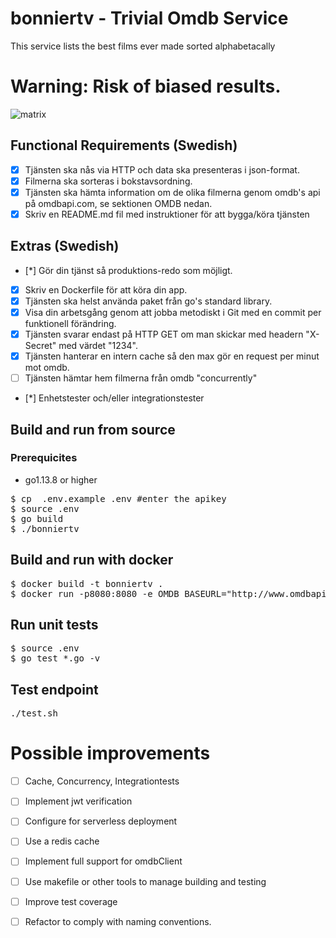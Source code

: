 # bonniertv - Trivial Omdb Service 
This service lists the best films ever made sorted alphabetacally

# Warning: Risk of biased results. 

![matrix](https://m.media-amazon.com/images/M/MV5BNzQzOTk3OTAtNDQ0Zi00ZTVkLWI0MTEtMDllZjNkYzNjNTc4L2ltYWdlXkEyXkFqcGdeQXVyNjU0OTQ0OTY@._V1_SX300.jpg)

## Functional Requirements (Swedish)
- [x] Tjänsten ska nås via HTTP och data ska presenteras i json-format.
- [x] Filmerna ska sorteras i bokstavsordning.
- [x] Tjänsten ska hämta information om de olika filmerna genom omdb's api på omdbapi.com, se sektionen
OMDB nedan.
- [x] Skriv en README.md fil med instruktioner för att bygga/köra tjänsten

## Extras (Swedish)
- [*] Gör din tjänst så produktions-redo som möjligt.
- [x] Skriv en Dockerfile för att köra din app.
- [x] Tjänsten ska helst använda paket från go's standard library.
- [x] Visa din arbetsgång genom att jobba metodiskt i Git med en commit per funktionell förändring.
- [x] Tjänsten svarar endast på HTTP GET om man skickar med headern "X-Secret" med värdet "1234".
- [x] Tjänsten hanterar en intern cache så den max gör en request per minut mot omdb.
- [ ] Tjänsten hämtar hem filmerna från omdb "concurrently"
- [*] Enhetstester och/eller integrationstester

## Build and run from source
### Prerequicites
  - go1.13.8 or higher
<pre>
$ cp  .env.example .env #enter the apikey
$ source .env
$ go build
$ ./bonniertv
</pre>

## Build and run with docker
<pre>
$ docker build -t bonniertv .
$ docker run -p8080:8080 -e OMDB_BASEURL="http://www.omdbapi.com/" -e OMDB_APIKEY="{api_key}" bonniertv 
</pre>

## Run unit tests
<pre>
$ source .env
$ go test *.go -v
</pre>

## Test endpoint
<pre>
./test.sh
</pre>


# Possible improvements
- [ ] Cache, Concurrency, Integrationtests
- [ ] Implement jwt verification
- [ ] Configure for serverless deployment
- [ ] Use a redis cache
- [ ] Implement full support for omdbClient
- [ ] Use makefile or other tools to manage building and testing
- [ ] Improve test coverage
- [ ] Refactor to comply with naming conventions.  



